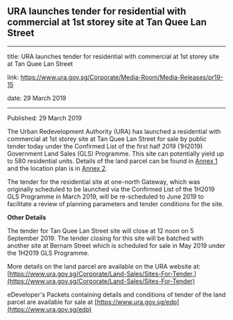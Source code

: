 ## URA launches tender for residential with commercial at 1st storey site at Tan Quee Lan Street

---

title: URA launches tender for residential with commercial at 1st storey site at Tan Quee Lan Street

link: https://www.ura.gov.sg/Corporate/Media-Room/Media-Releases/pr19-15

date: 29 March 2019

---

Published: 29 March 2019

The Urban Redevelopment Authority (URA) has launched a residential with commercial at 1st storey site at Tan Quee Lan Street for sale by public tender today under the Confirmed List of the first half 2019 (1H2019) Government Land Sales (GLS) Programme. This site can potentially yield up to 580 residential units. Details of the land parcel can be found in [Annex 1](https://www.ura.gov.sg/-/media/Corporate/Media-Room/2019/Mar/pr19-15a.pdf) and the location plan is in [Annex 2](https://www.ura.gov.sg/-/media/Corporate/Media-Room/2019/Mar/pr19-15b.pdf).

The tender for the residential site at one-north Gateway, which was originally scheduled to be launched via the Confirmed List of the 1H2019 GLS Programme in March 2019, will be re-scheduled to June 2019 to facilitate a review of planning parameters and tender conditions for the site.

**Other Details**

The tender for Tan Quee Lan Street site will close at 12 noon on 5 September 2019. The tender closing for this site will be batched with another site at Bernam Street which is scheduled for sale in May 2019 under the 1H2019 GLS Programme.

More details on the land parcel are available on the URA website at: [https://www.ura.gov.sg/Corporate/Land-Sales/Sites-For-Tender.](https://www.ura.gov.sg/Corporate/Land-Sales/Sites-For-Tender)

eDeveloper's Packets containing details and conditions of tender of the land parcel are available for sale at [https://www.ura.gov.sg/edp](https://www.ura.gov.sg/edp)
